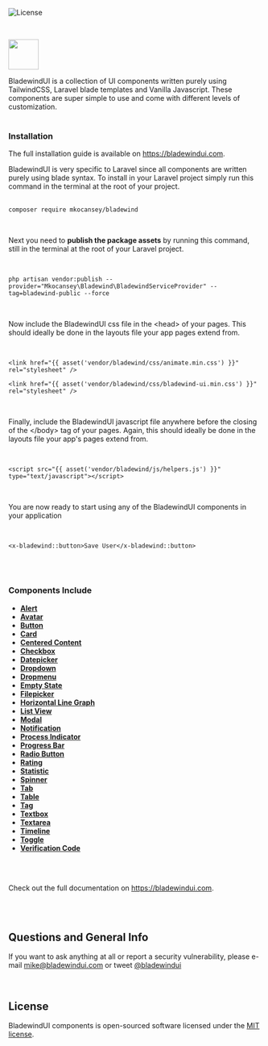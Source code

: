 <p><img src="https://img.shields.io/github/license/mkocansey/bladewind" alt="License" /></p><br />
<p><img src="https://user-images.githubusercontent.com/1946332/173253806-b5c9aef2-20ce-4820-81cc-a1c9e4c538a1.png" style="height: 60px" /></p>

BladewindUI is a collection of UI components written purely using TailwindCSS, Laravel blade templates and Vanilla Javascript. These components are super simple to use and come with different levels of customization.
<br /><br />

### Installation
The full installation guide is available on https://bladewindui.com.
<br />

BladewindUI is very specific to Laravel since all components are written purely using blade syntax. To install in your Laravel project simply run this command in the terminal at the root of your project.
<br /><br />

```
composer require mkocansey/bladewind
```
<br />

Next you need to **publish the package assets** by running this command, still in the terminal at the root of your Laravel project.

<br />

```
php artisan vendor:publish --provider="Mkocansey\Bladewind\BladewindServiceProvider" --tag=bladewind-public --force
```
<br />

Now include the BladewindUI css file in the &lt;head&gt; of your pages. This should ideally be done in the layouts file your app pages extend from.

<br />

```
<link href="{{ asset('vendor/bladewind/css/animate.min.css') }}" rel="stylesheet" />
```
```
<link href="{{ asset('vendor/bladewind/css/bladewind-ui.min.css') }}" rel="stylesheet" />
```

<br />

Finally, include the BladewindUI javascript file anywhere before the closing of the &lt;/body&gt; tag of your pages. Again, this should ideally be done in the layouts file your app's pages extend from.

<br />

```
<script src="{{ asset('vendor/bladewind/js/helpers.js') }}" type="text/javascript"></script>
```

<br />

You are now ready to start using any of the BladewindUI components in your application

<br />

```
<x-bladewind::button>Save User</x-bladewind::button>
```

<br /><br />
### Components Include

- **[Alert](https://bladewindui.com/component/alert)**
- **[Avatar](https://bladewindui.com/component/avatar)**
- **[Button](https://bladewindui.com/component/button)**
- **[Card](https://bladewindui.com/component/card)**
- **[Centered Content](https://bladewindui.com/component/centered-content)**
- **[Checkbox](https://bladewindui.com/component/checkbox)**
- **[Datepicker](https://bladewindui.com/component/datepicker)**
- **[Dropdown](https://bladewindui.com/component/dropdown)**
- **[Dropmenu](https://bladewindui.com/component/dropmenu)**
- **[Empty State](https://bladewindui.com/component/empty-state)**
- **[Filepicker](https://bladewindui.com/component/filepicker)**
- **[Horizontal Line Graph](https://bladewindui.com/component/horizontal-line-graph)**
- **[List View](https://bladewindui.com/component/list-view)**
- **[Modal](https://bladewindui.com/component/modal)**
- **[Notification](https://bladewindui.com/component/notification)**
- **[Process Indicator](https://bladewindui.com/component/process-indicator)**
- **[Progress Bar](https://bladewindui.com/component/progress-bar)**
- **[Radio Button](https://bladewindui.com/component/radio-button)**
- **[Rating](https://bladewindui.com/component/rating)**
- **[Statistic](https://bladewindui.com/component/statistic)**
- **[Spinner](https://bladewindui.com/component/spinner)**
- **[Tab](https://bladewindui.com/component/tab)**
- **[Table](https://bladewindui.com/component/table)**
- **[Tag](https://bladewindui.com/component/tag)**
- **[Textbox](https://bladewindui.com/component/textbox)**
- **[Textarea](https://bladewindui.com/component/textarea)**
- **[Timeline](https://bladewindui.com/component/timeline)**
- **[Toggle](https://bladewindui.com/component/toggle)**
- **[Verification Code](https://bladewindui.com/component/verification-code)**

<br /><br />

Check out the full documentation on https://bladewindui.com.

<br /><br />

## Questions and General Info

If you want to ask anything at all or report a security vulnerability, please e-mail [mike@bladewindui.com](mailto:mike@bladewindui.com) or tweet [@bladewindui](https://twitter.com/bladewindui)

<br />

## License

BladewindUI components is open-sourced software licensed under the [MIT license](https://opensource.org/licenses/MIT).
